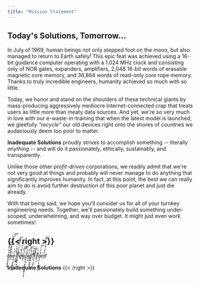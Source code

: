 ```yaml
---
title: "Mission Statement"
---
```


## Today's Solutions, Tomorrow...

In July of 1969, human beings not only stepped foot on the moon, but also managed to return to Earth safely! This epic feat was achieved using a 16-bit guidance computer operating with a 1.024 MHz clock and consisting only of NOR gates, expanders, amplifiers, 2,048 16-bit words of erasable magnetic core memory, and 36,864 words of read-only core rope memory. Thanks to truly incredible engineers, humanity achieved so much with so little.

Today, we honor and stand on the shoulders of these technical giants by mass-producing aggressively mediocre Internet-connected crap that treats users as little more than meaty data sources. And yet, we're so very much in love with our e-waste-in-training that when the latest model is launched, we gleefully *"recycle"* our old devices right onto the shores of countries we audaciously deem too poor to matter. 

**Inadequate Solutions** proudly strives to accomplish something -- literally *anything* -- and will do it passionately, ethically, sustainably, and transparently.

Unlike those other *profit-driven* corporations, we readily admit that we're not very good at things and probably will never manage to do anything that significantly improves humanity. In fact, at this point, the best we can really aim to do is avoid further destruction of this poor planet and just die already.

With that being said, we hope you'll consider us for all of your turnkey engineering needs. Together, we'll passionately build something under-scoped, underwhelming, and way over budget. It might just even work sometimes!

{{< right >}}
----------------

*t̶̢͍̰̯͎͍̭̰̖̀̀̅̍̏͒̓̏͘͘͝h̵̢͉̆̌̌͌͌̉͆̓̑̿̍̍̚͝͝͝e̷̗͍̣̹̞̘̭͇͈̤̪͗͐͑̂ͅ ̶̡̰͙̪̍̃̏̆̀̃̀͛̈́̈́̚͝P̴̡̱̳̖͍͙̠̱̄̉̄͒̀̔̓̈̋̋̋͂̃̚͝ͅe̷̻͒̈́̌̽̓̃̈̀͘̕͝ó̴̱̘̒̍̋͆͝͝ͅp̴̨̢̰͔̜̱͈̘̳̣̙̠̳̣͉̝̘̋͆̓̀̏̏́l̷̼̗͙̈́̔̂͗͗ê̸̳͖̪̤̥̩̻̮̯͑̾̍̋̄͘͠ ̸̛̹̠̅̑̏́͘͝T̴̹̩̠̜̼̞̥́̋̎̊̚͠ȇ̵̢̥̣̥̓̈́̚͘a̵̗̙̠̦͙̹̲̘͇̒͂̓̓̈́͝ͅͅͅm̸̛̱̈́̉̄̒̇̊̾̀̆̉͂̿͠*

**Inadequate Solutions**
{{< /right >}}
